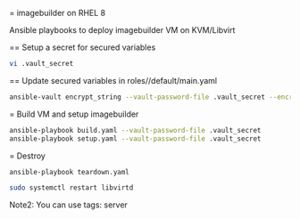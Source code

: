 = imagebuilder on RHEL 8

Ansible playbooks to deploy imagebuilder VM on KVM/Libvirt

== Setup a secret for secured variables
```bash
vi .vault_secret
```

== Update secured variables in roles/<role-name>/default/main.yaml
```bash
ansible-vault encrypt_string --vault-password-file .vault_secret --encrypt-vault-id default --name 'password' 'somepassword'
```

= Build VM and setup imagebuilder
```bash
ansible-playbook build.yaml --vault-password-file .vault_secret 
ansible-playbook setup.yaml --vault-password-file .vault_secret 
```

= Destroy
```bash
ansible-playbook teardown.yaml
```

```bash
sudo systemctl restart libvirtd
```

Note2: You can use tags: server
